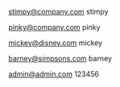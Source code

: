 stimpy@company.com
stimpy

pinky@company.com
pinky

mickey@disney.com
mickey

barney@simpsons.com
barney


admin@admin.com
123456